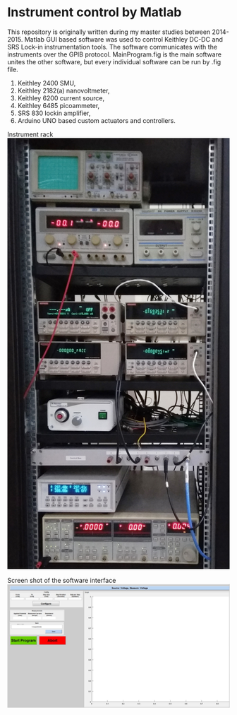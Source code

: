 # Instrument control by Matlab

This repository is originally written during my master studies between 2014-2015.
Matlab GUI based software was used to control Keithley DC-DC and SRS Lock-in instrumentation tools.
The software communicates with the instruments over the GPIB protocol.
MainProgram.fig is the main software unites the other software, but every individual software can be run by .fig file.  
1. Keithley 2400 SMU,  
2. Keithley 2182(a) nanovoltmeter,  
3. Keithley 6200 current source,  
4. Keithley 6485 picoammeter,
5. SRS 830 lockin amplifier,
6. Arduino UNO based custom actuators and controllers.  

Instrument rack  
<img src="https://github.com/erdikusdemir/matlab_intrument_control/blob/master/instrumentrack.jpg" width="600">

Screen shot of the software interface
<img src="https://github.com/erdikusdemir/matlab_intrument_control/blob/master/lockin.JPG" width="700">

